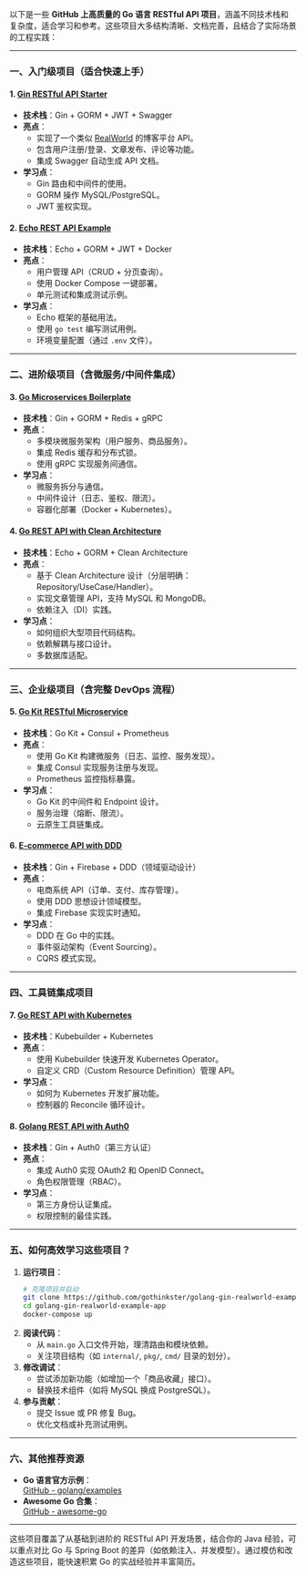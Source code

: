 以下是一些 **GitHub 上高质量的 Go 语言 RESTful API 项目**，涵盖不同技术栈和复杂度，适合学习和参考。这些项目大多结构清晰、文档完善，且结合了实际场景的工程实践：

---

### 一、**入门级项目（适合快速上手）**
#### 1. [**Gin RESTful API Starter**](https://github.com/gothinkster/golang-gin-realworld-example-app)
- **技术栈**：Gin + GORM + JWT + Swagger
- **亮点**：
    - 实现了一个类似 [RealWorld](https://realworld.io/) 的博客平台 API。
    - 包含用户注册/登录、文章发布、评论等功能。
    - 集成 Swagger 自动生成 API 文档。
- **学习点**：
    - Gin 路由和中间件的使用。
    - GORM 操作 MySQL/PostgreSQL。
    - JWT 鉴权实现。

#### 2. [**Echo REST API Example**](https://github.com/victorsteven/echo-rest-api)
- **技术栈**：Echo + GORM + JWT + Docker
- **亮点**：
    - 用户管理 API（CRUD + 分页查询）。
    - 使用 Docker Compose 一键部署。
    - 单元测试和集成测试示例。
- **学习点**：
    - Echo 框架的基础用法。
    - 使用 `go test` 编写测试用例。
    - 环境变量配置（通过 `.env` 文件）。

---

### 二、**进阶级项目（含微服务/中间件集成）**
#### 3. [**Go Microservices Boilerplate**](https://github.com/Massad/gin-boilerplate)
- **技术栈**：Gin + GORM + Redis + gRPC
- **亮点**：
    - 多模块微服务架构（用户服务、商品服务）。
    - 集成 Redis 缓存和分布式锁。
    - 使用 gRPC 实现服务间通信。
- **学习点**：
    - 微服务拆分与通信。
    - 中间件设计（日志、鉴权、限流）。
    - 容器化部署（Docker + Kubernetes）。

#### 4. [**Go REST API with Clean Architecture**](https://github.com/bxcodec/go-clean-arch)
- **技术栈**：Echo + GORM + Clean Architecture
- **亮点**：
    - 基于 Clean Architecture 设计（分层明确：Repository/UseCase/Handler）。
    - 实现文章管理 API，支持 MySQL 和 MongoDB。
    - 依赖注入（DI）实践。
- **学习点**：
    - 如何组织大型项目代码结构。
    - 依赖解耦与接口设计。
    - 多数据库适配。

---

### 三、**企业级项目（含完整 DevOps 流程）**
#### 5. [**Go Kit RESTful Microservice**](https://github.com/shijuvar/go-kit-examples)
- **技术栈**：Go Kit + Consul + Prometheus
- **亮点**：
    - 使用 Go Kit 构建微服务（日志、监控、服务发现）。
    - 集成 Consul 实现服务注册与发现。
    - Prometheus 监控指标暴露。
- **学习点**：
    - Go Kit 的中间件和 Endpoint 设计。
    - 服务治理（熔断、限流）。
    - 云原生工具链集成。

#### 6. [**E-commerce API with DDD**](https://github.com/ThreeDotsLabs/wild-workouts-go-ddd-example)
- **技术栈**：Gin + Firebase + DDD（领域驱动设计）
- **亮点**：
    - 电商系统 API（订单、支付、库存管理）。
    - 使用 DDD 思想设计领域模型。
    - 集成 Firebase 实现实时通知。
- **学习点**：
    - DDD 在 Go 中的实践。
    - 事件驱动架构（Event Sourcing）。
    - CQRS 模式实现。

---

### 四、**工具链集成项目**
#### 7. [**Go REST API with Kubernetes**](https://github.com/kubernetes-sigs/kubebuilder)
- **技术栈**：Kubebuilder + Kubernetes
- **亮点**：
    - 使用 Kubebuilder 快速开发 Kubernetes Operator。
    - 自定义 CRD（Custom Resource Definition）管理 API。
- **学习点**：
    - 如何为 Kubernetes 开发扩展功能。
    - 控制器的 Reconcile 循环设计。

#### 8. [**Golang REST API with Auth0**](https://github.com/auth0-samples/auth0-golang-api-samples)
- **技术栈**：Gin + Auth0（第三方认证）
- **亮点**：
    - 集成 Auth0 实现 OAuth2 和 OpenID Connect。
    - 角色权限管理（RBAC）。
- **学习点**：
    - 第三方身份认证集成。
    - 权限控制的最佳实践。

---

### 五、**如何高效学习这些项目？**
1. **运行项目**：
   ```bash
   # 克隆项目并启动
   git clone https://github.com/gothinkster/golang-gin-realworld-example-app
   cd golang-gin-realworld-example-app
   docker-compose up
   ```
2. **阅读代码**：
    - 从 `main.go` 入口文件开始，理清路由和模块依赖。
    - 关注项目结构（如 `internal/`, `pkg/`, `cmd/` 目录的划分）。
3. **修改调试**：
    - 尝试添加新功能（如增加一个「商品收藏」接口）。
    - 替换技术组件（如将 MySQL 换成 PostgreSQL）。
4. **参与贡献**：
    - 提交 Issue 或 PR 修复 Bug。
    - 优化文档或补充测试用例。

---

### 六、**其他推荐资源**
- **Go 语言官方示例**：  
  [GitHub - golang/examples](https://github.com/golang/examples)
- **Awesome Go 合集**：  
  [GitHub - awesome-go](https://github.com/avelino/awesome-go)

---

这些项目覆盖了从基础到进阶的 RESTful API 开发场景，结合你的 Java 经验，可以重点对比 Go 与 Spring Boot 的差异（如依赖注入、并发模型）。通过模仿和改造这些项目，能快速积累 Go 的实战经验并丰富简历。